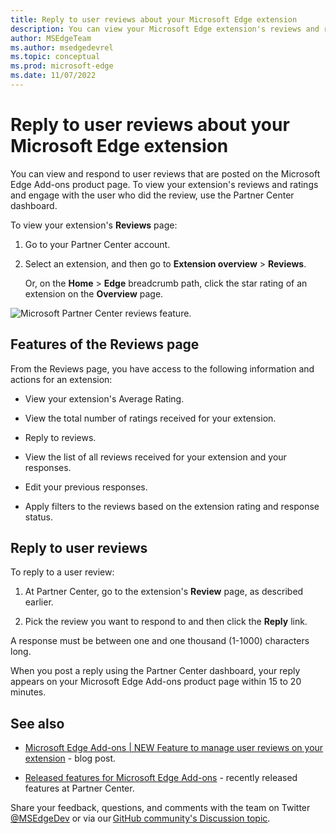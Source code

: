 ```yaml
---
title: Reply to user reviews about your Microsoft Edge extension
description: You can view your Microsoft Edge extension's reviews and ratings and reply to user reviews from the Partner Center dashboard.
author: MSEdgeTeam
ms.author: msedgedevrel
ms.topic: conceptual
ms.prod: microsoft-edge
ms.date: 11/07/2022
---
```

# Reply to user reviews about your Microsoft Edge extension

You can view and respond to user reviews that are posted on the Microsoft Edge Add-ons product page.  To view your extension's reviews and ratings and engage with the user who did the review, use the Partner Center dashboard.

To view your extension's **Reviews** page:

1. Go to your Partner Center account.

1. Select an extension, and then go to **Extension overview** > **Reviews**.

   Or, on the **Home** > **Edge** breadcrumb path, click the star rating of an extension on the **Overview** page.

![Microsoft Partner Center reviews feature.](media/user-reviews.png) 


<!-- ====================================================================== -->
## Features of the Reviews page

From the Reviews page, you have access to the following information and actions for an extension:

* View your extension's Average Rating.

* View the total number of ratings received for your extension.

* Reply to reviews.

* View the list of all reviews received for your extension and your responses.

* Edit your previous responses.

* Apply filters to the reviews based on the extension rating and response status.


<!-- ====================================================================== -->
## Reply to user reviews

To reply to a user review:

1. At Partner Center, go to the extension's **Review** page, as described earlier.

1. Pick the review you want to respond to and then click the **Reply** link.

A response must be between one and one thousand (1-1000) characters long.

When you post a reply using the Partner Center dashboard, your reply appears on your Microsoft Edge Add-ons product page within 15 to 20 minutes.


<!-- ====================================================================== -->
## See also

* [Microsoft Edge Add-ons | NEW Feature to manage user reviews on your extension](https://techcommunity.microsoft.com/t5/articles/microsoft-edge-add-ons-new-feature-to-manage-user-reviews-on/m-p/3372537) - blog post.

* [Released features for Microsoft Edge Add-ons](../whats-new/released-features.md) - recently released features at Partner Center.

Share your feedback, questions, and comments with the team on Twitter [@MSEdgeDev](https://twitter.com/msedgedev/) or via our [GitHub community's Discussion topic](https://github.com/microsoft/MicrosoftEdge-Extensions/discussions/18).
